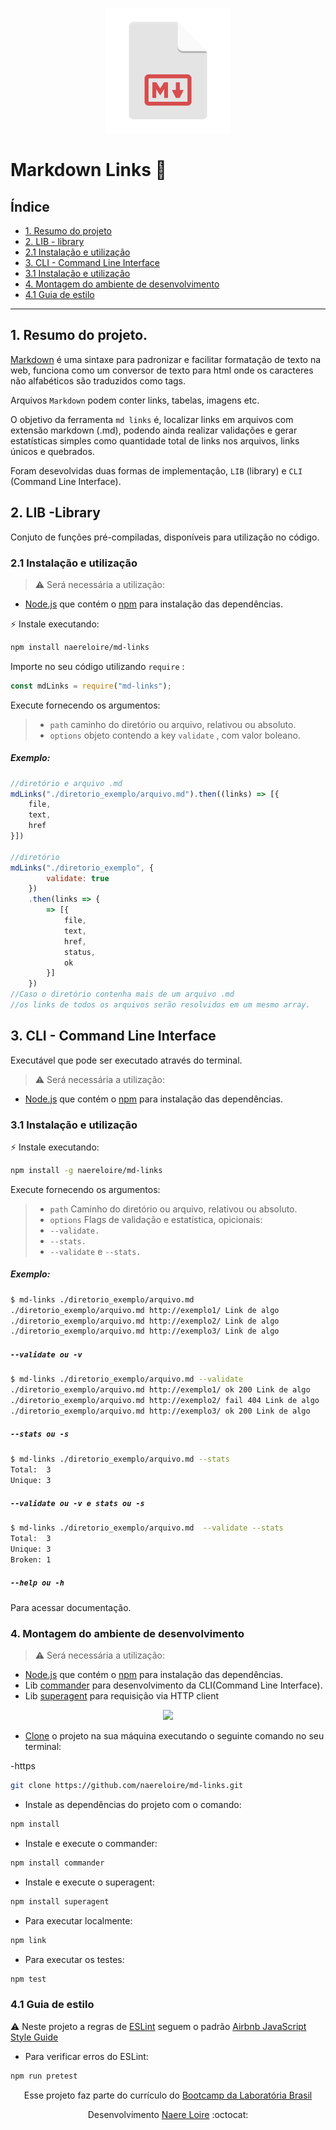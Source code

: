 <p align="center">
<img src="./mdImg.png" width="200" heigth="200" >
</p>

# Markdown Links :link:

## Índice

- [1. Resumo do projeto](#1-resumo-do-projeto)
- [2. LIB - library](#2-lib-library)
- [2.1 Instalação e utilização](#2.1-instalação-e-utilização)
- [3. CLI - Command Line Interface](#3-cli-command-line-interface)
- [3.1 Instalação e utilização](#3.1-instalação-e-utilização)
- [4. Montagem do ambiente de desenvolvimento](#4-montagem-do-ambiente-de-desenvolvimento)
- [4.1 Guia de estilo](#4.1-guia-de-estilo)

---

## 1. Resumo do projeto.

[Markdown](https://github.com/adam-p/markdown-here/wiki/Markdown-Cheatsheet) é uma sintaxe para padronizar e facilitar formatação de texto na web, funciona como um conversor de texto para html onde os caracteres não alfabéticos são traduzidos como tags.

Arquivos `Markdown` podem conter links, tabelas, imagens etc.

O objetivo da ferramenta `md links` é, localizar links em arquivos com extensão markdown (.md), podendo ainda realizar validações e gerar estatísticas simples como quantidade total de links nos arquivos, links únicos e quebrados.

Foram desevolvidas duas formas de implementação, `LIB` (library) e `CLI` (Command Line Interface).

## 2. LIB -Library

Conjuto de funções pré-compiladas, disponíveis para utilização no código.

### 2.1 Instalação e utilização

> :warning: Será necessária a utilização:

- [Node.js](https://nodejs.org/) que contém o [npm](https://docs.npmjs.com/) para instalação das dependências.

:zap: Instale executando:

```sh
npm install naereloire/md-links
```

Importe no seu código utilizando `require` :

```js
const mdLinks = require("md-links");
```

Execute fornecendo os argumentos:

> - `path`
>   caminho do diretório ou arquivo, relativou ou absoluto.
> - `options`
>   objeto contendo a key `validate` , com valor boleano.

##### Exemplo:

```js
//diretório e arquivo .md
mdLinks("./diretorio_exemplo/arquivo.md").then((links) => [{
    file,
    text,
    href
}])

//diretório
mdLinks("./diretorio_exemplo", {
        validate: true
    })
    .then(links => {
        => [{
            file,
            text,
            href,
            status,
            ok
        }]
    })
//Caso o diretório contenha mais de um arquivo .md
//os links de todos os arquivos serão resolvidos em um mesmo array.
```

## 3. CLI - Command Line Interface

Executável que pode ser executado através do terminal.

> :warning: Será necessária a utilização:

- [Node.js](https://nodejs.org/) que contém o [npm](https://docs.npmjs.com/) para instalação das dependências.

### 3.1 Instalação e utilização

:zap: Instale executando:

```sh
npm install -g naereloire/md-links
```

Execute fornecendo os argumentos:

> - `path`
>   Caminho do diretório ou arquivo, relativou ou absoluto.
> - `options`
>   Flags de validação e estatística, opicionais:
> - `--validate.`
> - `--stats.`
> - `--validate` e `--stats.`

##### Exemplo:

```sh
$ md-links ./diretorio_exemplo/arquivo.md
./diretorio_exemplo/arquivo.md http://exemplo1/ Link de algo
./diretorio_exemplo/arquivo.md http://exemplo2/ Link de algo
./diretorio_exemplo/arquivo.md http://exemplo3/ Link de algo
```

##### `--validate ou -v`

```sh
$ md-links ./diretorio_exemplo/arquivo.md --validate
./diretorio_exemplo/arquivo.md http://exemplo1/ ok 200 Link de algo
./diretorio_exemplo/arquivo.md http://exemplo2/ fail 404 Link de algo
./diretorio_exemplo/arquivo.md http://exemplo3/ ok 200 Link de algo
```

##### `--stats ou -s`

```sh
$ md-links ./diretorio_exemplo/arquivo.md --stats
Total:  3
Unique: 3
```

##### `--validate ou -v e stats ou -s`

```sh
$ md-links ./diretorio_exemplo/arquivo.md  --validate --stats
Total:  3
Unique: 3
Broken: 1
```

##### `--help ou -h`

Para acessar documentação.

### 4. Montagem do ambiente de desenvolvimento

> :warning: Será necessária a utilização:

- [Node.js](https://nodejs.org/) que contém o [npm](https://docs.npmjs.com/) para instalação das dependências.
- Lib [commander](https://github.com/tj/commander.js/) para desenvolvimento da CLI(Command Line Interface).
- Lib [superagent](https://github.com/visionmedia/superagent) para requisição via HTTP client

<p align="center">
<img src="https://media.giphy.com/media/11BbGyhVmk4iLS/giphy.gif" width="300" heigth="300"> 
</p>

- [Clone](https://help.github.com/articles/cloning-a-repository/) o projeto na sua máquina executando o seguinte comando no seu terminal:

-https

```sh
git clone https://github.com/naereloire/md-links.git
```

- Instale as dependências do projeto com o comando:

```sh
npm install
```

- Instale e execute o commander:

```sh
npm install commander
```

- Instale e execute o superagent:

```sh
npm install superagent
```

- Para executar localmente:

```sh
npm link
```

- Para executar os testes:

```sh
npm test
```

### 4.1 Guia de estilo

:warning: Neste projeto a regras de [ESLint](https://eslint.org/) seguem o padrão [Airbnb JavaScript Style Guide](https://github.com/armoucar/javascript-style-guide)

- Para verificar erros do ESLint:

```sh
npm run pretest
```

<p align="center">
Esse projeto faz parte do currículo do <a href="https://www.laboratoria.la/br">Bootcamp da Laboratória Brasil</a>
</p>

<p align="center">
Desenvolvimento <a href="https://github.com/naereloire">Naere Loire</a> :octocat:
</p>
